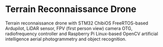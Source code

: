 # Terrain Reconnaissance Drone
Terrain reconnaissance drone with STM32 ChibiOS FreeRTOS-based Ardupilot, LiDAR sensor, FPV (first person view) camera OTG, radiofrequency controller and Raspberry Pi Linux-based OpenCV artificial intelligence aerial photogrammetry and object recognition.
